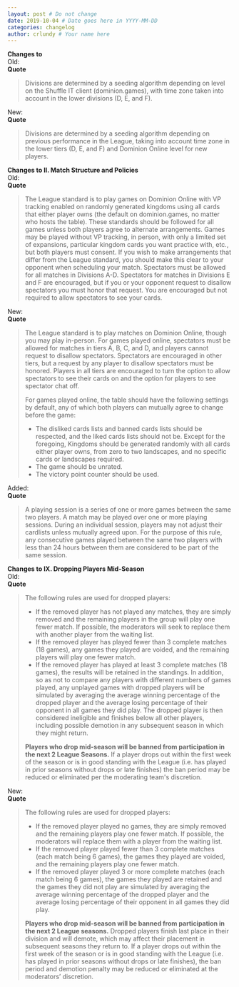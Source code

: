 ```yaml
---
layout: post # Do not change
date: 2019-10-04 # Date goes here in YYYY-MM-DD
categories: changelog
author: crlundy # Your name here
---
```

**Changes to**  
Old:  
**Quote**
> Divisions are determined by a seeding algorithm depending on level on the Shuffle IT client (dominion.games), with time zone taken into account in the lower divisions (D, E, and F).

New:  
**Quote**
> Divisions are determined by a seeding algorithm depending on previous performance in the League, taking into account time zone in the lower tiers (D, E, and F) and Dominion Online level for new players.


**Changes to II. Match Structure and Policies**  
Old:  
**Quote**
> The League standard is to play games on Dominion Online with VP tracking enabled on randomly generated kingdoms using all cards that either player owns (the default on dominion.games, no matter who hosts the table). These standards should be followed for all games unless both players agree to alternate arrangements. Games may be played without VP tracking, in person, with only a limited set of expansions, particular kingdom cards you want practice with, etc., but both players must consent. If you wish to make arrangements that differ from the League standard, you should make this clear to your opponent when scheduling your match. Spectators must be allowed for all matches in Divisions A-D. Spectators for matches in Divisions E and F are encouraged, but if you or your opponent request to disallow spectators you must honor that request. You are encouraged but not required to allow spectators to see your cards.

New:   
**Quote**
> The League standard is to play matches on Dominion Online, though you may play in-person. For games played online, spectators must be allowed for matches in tiers A, B, C, and D, and players cannot request to disallow spectators. Spectators are encouraged in other tiers, but a request by any player to disallow spectators must be honored. Players in all tiers are encouraged to turn the option to allow spectators to see their cards on and the option for players to see spectator chat off.
>
> For games played online, the table should have the following settings by default, any of which both players can mutually agree to change before the game:
> * The disliked cards lists and banned cards lists should be respected, and the liked cards lists should not be. Except for the foregoing, Kingdoms should be generated randomly with all cards either player owns, from zero to two landscapes, and no specific cards or landscapes required.
> * The game should be unrated.
> * The victory point counter should be used.

Added:  
**Quote**
> A playing session is a series of one or more games between the same two players. A match may be played over one or more playing sessions. During an individual session, players may not adjust their cardlists unless mutually agreed upon. For the purpose of this rule, any consecutive games played between the same two players with less than 24 hours between them are considered to be part of the same session.


**Changes to IX. Dropping Players Mid-Season**  
Old:  
**Quote**
> The following rules are used for dropped players:
> * If the removed player has not played any matches, they are simply removed and the remaining players in the group will play one fewer match. If possible, the moderators will seek to replace them with another player from the waiting list.
> * If the removed player has played fewer than 3 complete matches (18 games), any games they played are voided, and the remaining players will play one fewer match.
> * If the removed player has played at least 3 complete matches (18 games), the results will be retained in the standings. In addition, so as not to compare any players with different numbers of games played, any unplayed games with dropped players will be simulated by averaging the average winning percentage of the dropped player and the average losing percentage of their opponent in all games they did play. The dropped player is then considered ineligible and finishes below all other players, including possible demotion in any subsequent season in which they might return.
>
> **Players who drop mid-season will be banned from participation in the next 2 League Seasons.** If a player drops out within the first week of the season or is in good standing with the League (i.e. has played in prior seasons without drops or late finishes) the ban period may be reduced or eliminated per the moderating team's discretion.

New:   
**Quote**
> The following rules are used for dropped players:
> * If the removed player played no games, they are simply removed and the remaining players play one fewer match. If possible, the moderators will replace them with a player from the waiting list.
> * If the removed player played fewer than 3 complete matches (each match being 6 games), the games they played are voided, and the remaining players play one fewer match.
> * If the removed player played 3 or more complete matches (each match being 6 games), the games they played are retained and the games they did not play are simulated by averaging the average winning percentage of the dropped player and the average losing percentage of their opponent in all games they did play.
>
> **Players who drop mid-season will be banned from participation in the next 2 League seasons.** Dropped players finish last place in their division and will demote, which may affect their placement in subsequent seasons they return to. If a player drops out within the first week of the season or is in good standing with the League (i.e. has played in prior seasons without drops or late finishes), the ban period and demotion penalty may be reduced or eliminated at the moderators’ discretion.
